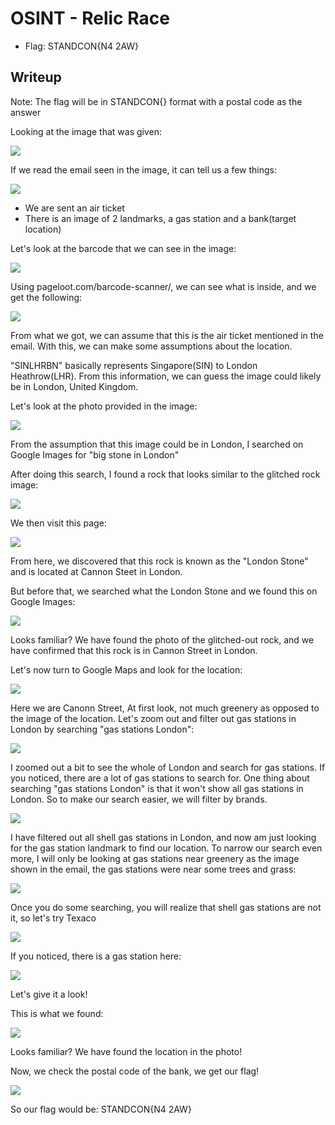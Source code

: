 # OSINT - Relic Race
- Flag: STANDCON{N4 2AW}

## Writeup
Note: The flag will be in STANDCON{} format with a postal code as the answer

Looking at the image that was given:

![](./images/relic-race_0.png)

If we read the email seen in the image, it can tell us a few things:

![](./images/relic-race_1.png)

- We are sent an air ticket
- There is an image of 2 landmarks, a gas station and a bank(target location)

Let's look at the barcode that we can see in the image:

![](./images/relic-race_2.png)

Using pageloot.com/barcode-scanner/, we can see what is inside, and we get the following:

![](./images/relic-race_3.png)

From what we got, we can assume that this is the air ticket mentioned in the email.
With this, we can make some assumptions about the location.

"SINLHRBN" basically represents Singapore(SIN) to London Heathrow(LHR). From this information, we can guess the image could likely be in London, United Kingdom.

Let's look at the photo provided in the image:

![](./images/relic-race_4.png)

From the assumption that this image could be in London, I searched on Google Images for "big stone in London"

After doing this search, I found a rock that looks similar to the glitched rock image:

![](./images/relic-race_5.png)

We then visit this page:

![](./images/relic-race_6.png)

From here, we discovered that this rock is known as the "London Stone" and is located at Cannon Steet in London.

But before that, we searched what the London Stone and we found this on Google Images:

![](./images/relic-race_7.png)

Looks familiar? We have found the photo of the glitched-out rock, and we have confirmed that this rock is in Cannon Street in London.

Let's now turn to Google Maps and look for the location:

![](./images/relic-race_8.png)

Here we are Canonn Street, At first look, not much greenery as opposed to the image of the location. Let's zoom out and filter out gas stations in London by searching "gas stations London":

![](./images/relic-race_9.png)

I zoomed out a bit to see the whole of London and search for gas stations. If you noticed, there are a lot of gas stations to search for. One thing about searching "gas stations London" is that it won't show all gas stations in London. So to make our search easier, we will filter by brands.

![](./images/relic-race_10.png)

I have filtered out all shell gas stations in London, and now am just looking for the gas station landmark to find our location. To narrow our search even more, I will only be looking at gas stations near greenery as the image shown in the email, the gas stations were near some trees and grass:

![](./images/relic-race_11.png)

Once you do some searching, you will realize that shell gas stations are not it, so let's try Texaco

![](./images/relic-race_12.png)

If you noticed, there is a gas station here:

![](./images/relic-race_13.png)

Let's give it a look!

This is what we found:

![](./images/relic-race_14.png)

Looks familiar? We have found the location in the photo!

Now, we check the postal code of the bank, we get our flag!

![](./images/relic-race_15.png)

So our flag would be: STANDCON{N4 2AW}

